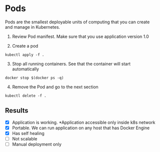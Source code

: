 # Pods
Pods are the smallest deployable units of computing that you can create and manage in Kubernetes.

1. Review Pod manifest. Make sure that you use application version 1.0

2. Create a pod

`kubectl apply -f .`

3. Stop all running containers. See that the container will start automatically

`docker stop $(docker ps -q)`

4. Remove the Pod and go to the next section

`kubectl delete -f .`


## Results
- [x] Application is working. *Application accessible only inside k8s network
- [x] Portable. We can run application on any host that has Docker Engine
- [x] Has self healing
- [ ] Not scalable
- [ ] Manual deployment only